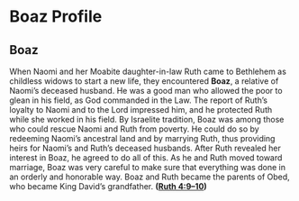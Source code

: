 # Boaz Profile

## Boaz

When Naomi and her Moabite daughter-in-law Ruth came to Bethlehem as childless widows to start a new life, they encountered **Boaz**, a relative of Naomi’s deceased husband. He was a good man who allowed the poor to glean in his field, as God commanded in the Law. The report of Ruth’s loyalty to Naomi and to the Lord impressed him, and he protected Ruth while she worked in his field. By Israelite tradition, Boaz was among those who could rescue Naomi and Ruth from poverty. He could do so by redeeming Naomi’s ancestral land and by marrying Ruth, thus providing heirs for Naomi’s and Ruth’s deceased husbands. After Ruth revealed her interest in Boaz, he agreed to do all of this. As he and Ruth moved toward marriage, Boaz was very careful to make sure that everything was done in an orderly and honorable way. Boaz and Ruth became the parents of Obed, who became King David’s grandfather. **([Ruth 4:9–10](https://www.esv.org/Ruth+4%3A9%E2%80%9310/))**

